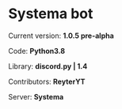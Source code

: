 # Systema bot

Current version:  **1.0.5 pre-alpha**

Code: **Python3.8**

Library: **discord.py | 1.4**

Contributors: **ReyterYT**

Server: **Systema**

